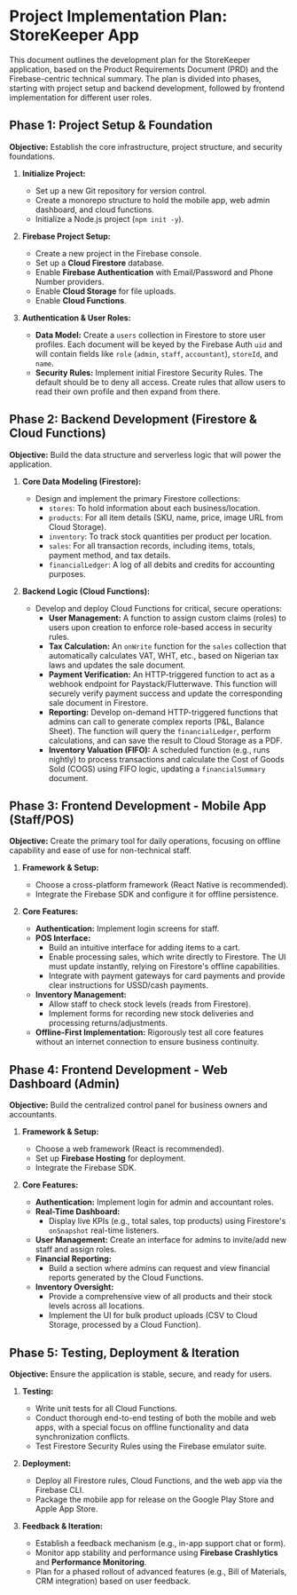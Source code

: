 # Project Implementation Plan: StoreKeeper App

This document outlines the development plan for the StoreKeeper application, based on the Product Requirements Document (PRD) and the Firebase-centric technical summary. The plan is divided into phases, starting with project setup and backend development, followed by frontend implementation for different user roles.

## Phase 1: Project Setup & Foundation

**Objective:** Establish the core infrastructure, project structure, and security foundations.

1.  **Initialize Project:**
    *   Set up a new Git repository for version control.
    *   Create a monorepo structure to hold the mobile app, web admin dashboard, and cloud functions.
    *   Initialize a Node.js project (`npm init -y`).

2.  **Firebase Project Setup:**
    *   Create a new project in the Firebase console.
    *   Set up a **Cloud Firestore** database.
    *   Enable **Firebase Authentication** with Email/Password and Phone Number providers.
    *   Enable **Cloud Storage** for file uploads.
    *   Enable **Cloud Functions**.

3.  **Authentication & User Roles:**
    *   **Data Model:** Create a `users` collection in Firestore to store user profiles. Each document will be keyed by the Firebase Auth `uid` and will contain fields like `role` (`admin`, `staff`, `accountant`), `storeId`, and `name`.
    *   **Security Rules:** Implement initial Firestore Security Rules. The default should be to deny all access. Create rules that allow users to read their own profile and then expand from there.

## Phase 2: Backend Development (Firestore & Cloud Functions)

**Objective:** Build the data structure and serverless logic that will power the application.

1.  **Core Data Modeling (Firestore):**
    *   Design and implement the primary Firestore collections:
        *   `stores`: To hold information about each business/location.
        *   `products`: For all item details (SKU, name, price, image URL from Cloud Storage).
        *   `inventory`: To track stock quantities per product per location.
        *   `sales`: For all transaction records, including items, totals, payment method, and tax details.
        *   `financialLedger`: A log of all debits and credits for accounting purposes.

2.  **Backend Logic (Cloud Functions):**
    *   Develop and deploy Cloud Functions for critical, secure operations:
        *   **User Management:** A function to assign custom claims (roles) to users upon creation to enforce role-based access in security rules.
        *   **Tax Calculation:** An `onWrite` function for the `sales` collection that automatically calculates VAT, WHT, etc., based on Nigerian tax laws and updates the sale document.
        *   **Payment Verification:** An HTTP-triggered function to act as a webhook endpoint for Paystack/Flutterwave. This function will securely verify payment success and update the corresponding sale document in Firestore.
        *   **Reporting:** Develop on-demand HTTP-triggered functions that admins can call to generate complex reports (P&L, Balance Sheet). The function will query the `financialLedger`, perform calculations, and can save the result to Cloud Storage as a PDF.
        *   **Inventory Valuation (FIFO):** A scheduled function (e.g., runs nightly) to process transactions and calculate the Cost of Goods Sold (COGS) using FIFO logic, updating a `financialSummary` document.

## Phase 3: Frontend Development - Mobile App (Staff/POS)

**Objective:** Create the primary tool for daily operations, focusing on offline capability and ease of use for non-technical staff.

1.  **Framework & Setup:**
    *   Choose a cross-platform framework (React Native is recommended).
    *   Integrate the Firebase SDK and configure it for offline persistence.

2.  **Core Features:**
    *   **Authentication:** Implement login screens for staff.
    *   **POS Interface:**
        *   Build an intuitive interface for adding items to a cart.
        *   Enable processing sales, which write directly to Firestore. The UI must update instantly, relying on Firestore's offline capabilities.
        *   Integrate with payment gateways for card payments and provide clear instructions for USSD/cash payments.
    *   **Inventory Management:**
        *   Allow staff to check stock levels (reads from Firestore).
        *   Implement forms for recording new stock deliveries and processing returns/adjustments.
    *   **Offline-First Implementation:** Rigorously test all core features without an internet connection to ensure business continuity.

## Phase 4: Frontend Development - Web Dashboard (Admin)

**Objective:** Build the centralized control panel for business owners and accountants.

1.  **Framework & Setup:**
    *   Choose a web framework (React is recommended).
    *   Set up **Firebase Hosting** for deployment.
    *   Integrate the Firebase SDK.

2.  **Core Features:**
    *   **Authentication:** Implement login for admin and accountant roles.
    *   **Real-Time Dashboard:**
        *   Display live KPIs (e.g., total sales, top products) using Firestore's `onSnapshot` real-time listeners.
    *   **User Management:** Create an interface for admins to invite/add new staff and assign roles.
    *   **Financial Reporting:**
        *   Build a section where admins can request and view financial reports generated by the Cloud Functions.
    *   **Inventory Oversight:**
        *   Provide a comprehensive view of all products and their stock levels across all locations.
        *   Implement the UI for bulk product uploads (CSV to Cloud Storage, processed by a Cloud Function).

## Phase 5: Testing, Deployment & Iteration

**Objective:** Ensure the application is stable, secure, and ready for users.

1.  **Testing:**
    *   Write unit tests for all Cloud Functions.
    *   Conduct thorough end-to-end testing of both the mobile and web apps, with a special focus on offline functionality and data synchronization conflicts.
    *   Test Firestore Security Rules using the Firebase emulator suite.

2.  **Deployment:**
    *   Deploy all Firestore rules, Cloud Functions, and the web app via the Firebase CLI.
    *   Package the mobile app for release on the Google Play Store and Apple App Store.

3.  **Feedback & Iteration:**
    *   Establish a feedback mechanism (e.g., in-app support chat or form).
    *   Monitor app stability and performance using **Firebase Crashlytics** and **Performance Monitoring**.
    *   Plan for a phased rollout of advanced features (e.g., Bill of Materials, CRM integration) based on user feedback.
